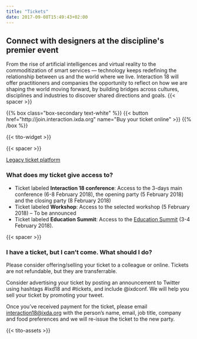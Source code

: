```yaml
---
title: "Tickets"
date: 2017-09-08T15:49:43+02:00
---
```


## Connect with designers at the discipline's premier event

From the rise of artificial intelligences and virtual reality to the commoditization of smart services — technology keeps redefining the relationship between us and the world where we live. Interaction 18 will offer practitioners and companies the opportunity to reflect on how we are shaping the world moving forward, by building bridges across cultures, disciplines and industries to discover shared directions and goals.
{{< spacer >}}

<noscript>
{{% box class="box-secondary text-white" %}}
{{< button href="http://join.interaction.ixda.org" name="Buy your ticket online" >}}
{{% /box %}}
</noscript>

{{< tito-widget >}}

{{< spacer >}}

[Legacy ticket platform](http://join.interaction.ixda.org)

### What does my ticket give access to?
* Ticket labeled **Interaction 18 conference**: Access to the 3-days main conference (6-8 February 2018), the opening party (5 February 2018) and the closing party (8 February 2018)
* Ticket labeled **Workshop**: Access to the selected workshop (5 February 2018) – To be announced
* Ticket labeled **Education Summit**: Access to the [Education Summit](http://edusummit.ixda.org) (3-4 February 2018).

{{< spacer >}}

### I have a ticket, but I can’t come. What should I do?

Please consider offering/selling your ticket to a colleague or online. Tickets are not refundable, but they are transferrable.

Consider advertising your ticket by posting an announcement to Twitter using hashtags #ixd18 and #tickets, and include @ixdconf. We will help you sell your ticket by promoting your tweet.

Once you’ve received payment for the ticket, please email interaction18@ixda.org with the person’s name, email, job title, company and food preferences and we will re-issue the ticket to the new party.



{{< tito-assets >}}
